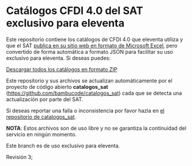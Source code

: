 # Catálogos CFDI 4.0 del SAT exclusivo para eleventa

Este repositorio contiene los catálogos de CFDI 4.0 que eleventa utiliza y que el SAT [publica en su
sitio web en formato de Microsoft Excel](http://omawww.sat.gob.mx/tramitesyservicios/Paginas/anexo_20_version3-3.htm), pero convertido de forma automática a formato JSON para facilitar su uso exclusivo para eleventa. Si deseas puedes:

[Descargar todos los catálogos en formato ZIP](https://github.com/bambucode/catalogos_sat_JSON/archive/refs/heads/eleventa-cfdi-4.0.zip)

Este repositorio y sus archivos se actualizan automáticamente por el proyecto
de código abierto **catalogos_sat** (https://github.com/bambucode/catalogos_sat) 
cada que se detecta una actualización por parte del SAT.

Si deseas reportar una falla o inconsistencia por favor hazla en [el repositorio de catalogos_sat](https://github.com/bambucode/catalogos_sat/issues).

**NOTA**: Estos archivos son de uso libre y no se garantiza la continuidad del servicio
en ningún momento.

Este branch es de uso exclusivo para eleventa.

Revisión 3;
